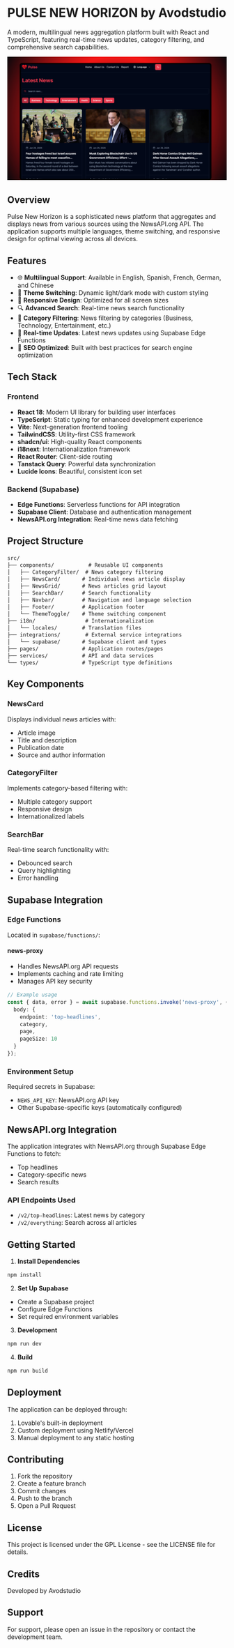 # PULSE NEW HORIZON by Avodstudio

A modern, multilingual news aggregation platform built with React and TypeScript, featuring real-time news updates, category filtering, and comprehensive search capabilities.

![Pulse Logo](public/og-image.png)

## Overview

Pulse New Horizon is a sophisticated news platform that aggregates and displays news from various sources using the NewsAPI.org API. The application supports multiple languages, theme switching, and responsive design for optimal viewing across all devices.

## Features

- 🌐 **Multilingual Support**: Available in English, Spanish, French, German, and Chinese
- 🎨 **Theme Switching**: Dynamic light/dark mode with custom styling
- 📱 **Responsive Design**: Optimized for all screen sizes
- 🔍 **Advanced Search**: Real-time news search functionality
- 📑 **Category Filtering**: News filtering by categories (Business, Technology, Entertainment, etc.)
- 🔄 **Real-time Updates**: Latest news updates using Supabase Edge Functions
- 🎯 **SEO Optimized**: Built with best practices for search engine optimization

## Tech Stack

### Frontend
- **React 18**: Modern UI library for building user interfaces
- **TypeScript**: Static typing for enhanced development experience
- **Vite**: Next-generation frontend tooling
- **TailwindCSS**: Utility-first CSS framework
- **shadcn/ui**: High-quality React components
- **i18next**: Internationalization framework
- **React Router**: Client-side routing
- **Tanstack Query**: Powerful data synchronization
- **Lucide Icons**: Beautiful, consistent icon set

### Backend (Supabase)
- **Edge Functions**: Serverless functions for API integration
- **Supabase Client**: Database and authentication management
- **NewsAPI.org Integration**: Real-time news data fetching

## Project Structure

```
src/
├── components/           # Reusable UI components
│   ├── CategoryFilter/  # News category filtering
│   ├── NewsCard/       # Individual news article display
│   ├── NewsGrid/       # News articles grid layout
│   ├── SearchBar/      # Search functionality
│   ├── Navbar/         # Navigation and language selection
│   ├── Footer/         # Application footer
│   └── ThemeToggle/    # Theme switching component
├── i18n/                # Internationalization
│   └── locales/        # Translation files
├── integrations/        # External service integrations
│   └── supabase/       # Supabase client and types
├── pages/              # Application routes/pages
├── services/           # API and data services
└── types/              # TypeScript type definitions
```

## Key Components

### NewsCard
Displays individual news articles with:
- Article image
- Title and description
- Publication date
- Source and author information

### CategoryFilter
Implements category-based filtering with:
- Multiple category support
- Responsive design
- Internationalized labels

### SearchBar
Real-time search functionality with:
- Debounced search
- Query highlighting 
- Error handling

## Supabase Integration

### Edge Functions
Located in `supabase/functions/`:

#### news-proxy
- Handles NewsAPI.org API requests
- Implements caching and rate limiting
- Manages API key security

```typescript
// Example usage
const { data, error } = await supabase.functions.invoke('news-proxy', {
  body: { 
    endpoint: 'top-headlines',
    category,
    page,
    pageSize: 10
  }
});
```

### Environment Setup
Required secrets in Supabase:
- `NEWS_API_KEY`: NewsAPI.org API key
- Other Supabase-specific keys (automatically configured)

## NewsAPI.org Integration

The application integrates with NewsAPI.org through Supabase Edge Functions to fetch:
- Top headlines
- Category-specific news
- Search results

### API Endpoints Used
- `/v2/top-headlines`: Latest news by category
- `/v2/everything`: Search across all articles

## Getting Started

1. **Install Dependencies**
```bash
npm install
```

2. **Set Up Supabase**
- Create a Supabase project
- Configure Edge Functions
- Set required environment variables

3. **Development**
```bash
npm run dev
```

4. **Build**
```bash
npm run build
```

## Deployment

The application can be deployed through:
1. Lovable's built-in deployment
2. Custom deployment using Netlify/Vercel
3. Manual deployment to any static hosting

## Contributing

1. Fork the repository
2. Create a feature branch
3. Commit changes
4. Push to the branch
5. Open a Pull Request

## License

This project is licensed under the GPL License - see the LICENSE file for details.

## Credits

Developed by Avodstudio

## Support

For support, please open an issue in the repository or contact the development team.
